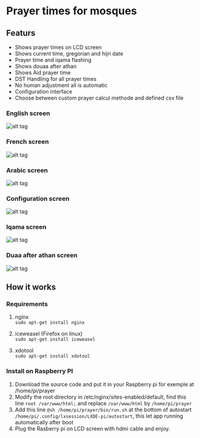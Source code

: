 # Prayer times for mosques ###

## Featurs

* Shows prayer times on LCD screen
* Shows current time, gregorian and hijri date
* Prayer time and iqama flashing
* Shows douaa after athan
* Shows Aid prayer time
* DST Handling for all prayer times
* No human adjustment all is automatic
* Configuration interface
* Choose between custom prayer calcul methode and defined csv file

### English screen
![alt tag](http://priere.mosquee-houilles.fr/img/EN-screen.png)

### French screen
![alt tag](http://priere.mosquee-houilles.fr/img/FR-screen.png)

### Arabic screen
![alt tag](http://priere.mosquee-houilles.fr/img/AR-screen.png)

### Configuration screen
![alt tag](http://priere.mosquee-houilles.fr/img/configure.png)

### Iqama screen
![alt tag](http://priere.mosquee-houilles.fr/img/iqama.png)

### Duaa after athan screen
![alt tag](http://priere.mosquee-houilles.fr/img/douaa-after-athan.svg)

## How it works

### Requirements
1. nginx  
`sudo apt-get install nginx`

2. iceweasel (Firefox on linux)  
`sudo apt-get install iceweasel`

3. xdotool  
`sudo apt-get install xdotool`

### Install on Raspberry PI
1. Download the source code and put it in your Raspberry pi for exemple at /home/pi/prayer
2. Modify the root directory in /etc/nginx/sites-enabled/default, find this line `root /var/www/html;` and replace `/var/www/html` by `/home/pi/prayer`
3. Add this line `@sh /home/pi/prayer/bin/run.sh` at the bottom of autostart `/home/pi/.config/lxsession/LXDE-pi/autostart`, this let app running automatically after boot
4. Plug the Rasberry pi on LCD screen with hdmi cable and enjoy.